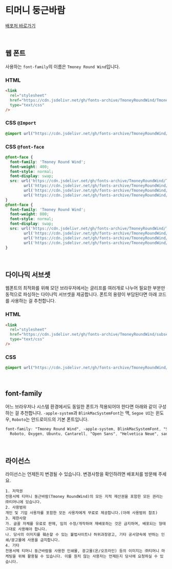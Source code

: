 # 티머니 둥근바람

[배포처 바로가기](https://www.tmoney.co.kr/aeb/cmnctn/ci/ci.dev)

&nbsp;

## 웹 폰트

사용하는 `font-family`의 이름은 `Tmoney Round Wind`입니다.

### HTML

```html
<link
  rel="stylesheet"
  href="https://cdn.jsdelivr.net/gh/fonts-archive/TmoneyRoundWind/TmoneyRoundWind.css"
  type="text/css"
/>
```

### CSS `@Import`

```css
@import url("https://cdn.jsdelivr.net/gh/fonts-archive/TmoneyRoundWind/TmoneyRoundWind.css");
```

### CSS `@font-face`

```css
@font-face {
  font-family: 'Tmoney Round Wind';
  font-weight: 400;
  font-style: normal;
  font-display: swap;
  src: url('https://cdn.jsdelivr.net/gh/fonts-archive/TmoneyRoundWind/TmoneyRoundWindRegular.woff2') format('woff2'),
        url('https://cdn.jsdelivr.net/gh/fonts-archive/TmoneyRoundWind/TmoneyRoundWindRegular.woff') format('woff'),
        url('https://cdn.jsdelivr.net/gh/fonts-archive/TmoneyRoundWind/TmoneyRoundWindRegular.otf') format('opentype'),
        url('https://cdn.jsdelivr.net/gh/fonts-archive/TmoneyRoundWind/TmoneyRoundWindRegular.ttf') format('truetype');
}
@font-face {
  font-family: 'Tmoney Round Wind';
  font-weight: 800;
  font-style: normal;
  font-display: swap;
  src: url('https://cdn.jsdelivr.net/gh/fonts-archive/TmoneyRoundWind/TmoneyRoundWindExtraBold.woff2') format('woff2'),
        url('https://cdn.jsdelivr.net/gh/fonts-archive/TmoneyRoundWind/TmoneyRoundWindExtraBold.woff') format('woff'),
        url('https://cdn.jsdelivr.net/gh/fonts-archive/TmoneyRoundWind/TmoneyRoundWindExtraBold.otf') format('opentype'),
        url('https://cdn.jsdelivr.net/gh/fonts-archive/TmoneyRoundWind/TmoneyRoundWindExtraBold.ttf') format('truetype');
}
```

&nbsp;

## 다이나믹 서브셋

웹폰트의 최적화를 위해 모던 브라우저에서는 글리프를 여러개로 나누어 필요한 부분만 동적으로 파싱하는 다이나믹 서브셋을 제공합니다. 폰트의 용량이 부담된다면 아래 코드를 사용하는 걸 추천합니다.

### HTML

```html
<link 
  rel="stylesheet"
  href="https://cdn.jsdelivr.net/gh/fonts-archive/TmoneyRoundWind/subsets/TmoneyRoundWind-dynamic-subset.css"
  type="text/css"
/>
```

### CSS

```css
@import url("https://cdn.jsdelivr.net/gh/fonts-archive/TmoneyRoundWind/subsets/TmoneyRoundWind-dynamic-subset.css");
```

&nbsp;

## font-family

어느 브라우저나 시스템 환경에서도 동일한 폰트가 적용되어야 한다면 아래와 같이 구성하는 걸 추천합니다. `-apple-system`과 `BlinkMacSystemFont`는 맥, `Segoe UI`는 윈도우, `Roboto`는 안드로이드의 기본 폰트입니다.

```css
font-family: "Tmoney Round Wind", -apple-system, BlinkMacSystemFont, "Segoe UI",
  Roboto, Oxygen, Ubuntu, Cantarell, "Open Sans", "Helvetica Neue", sans-serif;
```

&nbsp;

## 라이선스

라이선스는 언제든지 변경될 수 있습니다. 변경사항을 확인하려면 배포처를 방문해 주세요.

```
1. 저작권 
전용서체 티머니 둥근바람(Tmoney RoundWind)의 모든 지적 재산권을 포함한 모든 권리는 ㈜티머니에 있습니다. 
2. 사용범위 
개인 및 기업 사용자를 포함한 모든 사용자에게 무료로 제공합니다.(아래 사용범위 참조) 
3. 제한사항 
가. 글꼴 자체를 유료로 판매, 임의 수정/개작하여 재배포하는 것은 금지하며, 배포되는 형태 그대로 사용해야 합니다. 
나. 당사의 이미지를 훼손할 수 있는 불법사이트나 허위과장광고, 기타 공서양속에 반하는 인쇄/광고물에 사용을 금지합니다. 
4. 기타 
전용서체 티머니 둥근바람을 사용한 인쇄물, 광고물(온/오프라인) 등의 이미지는 ㈜티머니 마케팅을 위해 활용될 수 있습니다. 이를 원치 않는 사용자는 언제든지 당사에 요청하실 수 있습니다.
```
